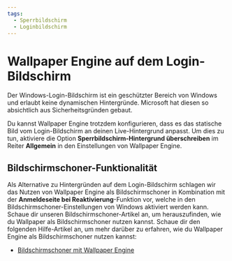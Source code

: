 ```yaml
---
tags:
  - Sperrbildschirm
  - Loginbildschirm
---
```


# Wallpaper Engine auf dem Login-Bildschirm

Der Windows-Login-Bildschirm ist ein geschützter Bereich von Windows und erlaubt keine dynamischen Hintergründe. Microsoft hat diesen so absichtlich aus Sicherheitsgründen gebaut.

Du kannst Wallpaper Engine trotzdem konfigurieren, dass es das statische Bild vom Login-Bildschirm an deinen Live-Hintergrund anpasst. Um dies zu tun, aktiviere die Option **Sperrbildschirm-Hintergrund überschreiben** im Reiter **Allgemein** in den Einstellungen von Wallpaper Engine.

## Bildschirmschoner-Funktionalität

Als Alternative zu Hintergründen auf dem Login-Bildschirm schlagen wir das Nutzen von Wallpaper Engine als Bildschirmschoner in Kombination mit der **Anmeldeseite bei Reaktivierung**-Funktion vor, welche in den Bildschirmschoner-Einstellungen von Windows aktiviert werden kann. Schaue dir unseren Bildschirmschoner-Artikel an, um herauszufinden, wie du Wallpaper als Bildschirmschoner nutzen kannst. Schaue dir den folgenden Hilfe-Artikel an, um mehr darüber zu erfahren, wie du Wallpaper Engine als Bildschirmschoner nutzen kannst:

* [Bildschirmschoner mit Wallpaper Engine](/functionality/screensaver.html)